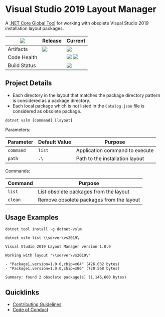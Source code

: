 # Visual Studio 2019 Layout Manager

A [.NET Core Global Tool](https://docs.microsoft.com/en-us/dotnet/core/tools/global-tools) for working with obsolete Visual Studio 2019 installation layout packages. 

| [![](https://img.shields.io/gitter/room/nwjs/nw.js.svg?style=flat-square)](https://gitter.im/anemonis/dotnet-vslm) | Release | Current |
|---|---|---|
| Artifacts | [![](https://img.shields.io/nuget/vpre/dotnet-vslm.svg?style=flat-square)](https://www.nuget.org/packages/dotnet-vslm) | [![](https://img.shields.io/myget/alexanderkozlenko/vpre/dotnet-vslm.svg?label=myget&style=flat-square)](https://www.myget.org/feed/alexanderkozlenko/package/nuget/dotnet-vslm) |
| Code Health | | [![](https://img.shields.io/sonar/coverage/dotnet-vslm?format=long&server=https%3A%2F%2Fsonarcloud.io&style=flat-square)](https://sonarcloud.io/component_measures?id=dotnet-vslm&metric=coverage&view=list) [![](https://img.shields.io/sonar/violations/dotnet-vslm?format=long&server=https%3A%2F%2Fsonarcloud.io&style=flat-square)](https://sonarcloud.io/project/issues?id=dotnet-vslm&resolved=false) |
| Build Status | | [![](https://img.shields.io/azure-devops/build/alexanderkozlenko/github-pipelines/7?label=master&style=flat-square)](https://dev.azure.com/alexanderkozlenko/github-pipelines/_build?definitionId=7&_a=summary) |

## Project Details

- Each directory in the layout that matches the package directory pattern is considered as a package directory.
- Each local package which is not listed in the `Catalog.json` file is considered as obsolete package.

```
dotnet vslm [command] [layout] 
```

Parameters:

| Parameter | Default Value | Purpose |
| --- | --- | --- |
| `command` | `list` | Application command to execute |
| `path` | `.\` | Path to the installation layout |

Commands:

| Command | Purpose |
| --- | --- |
| `list` | List obsolete packages from the layout |
| `clean` | Remove obsolete packages from the layout |

## Usage Examples

```
dotnet tool install -g dotnet-vslm
```
```
dotnet vslm list \\server\vs2019\
```
```
Visual Studio 2019 Layout Manager version 1.0.0

Working with layout "\\server\vs2019\"

- "Package1,version=1.0.0,chip=x64" (426,032 bytes)
- "Package1,version=1.0.0,chip=x86" (720,568 bytes)

Summary: found 2 obsolete package(s) (1,146,600 bytes)
```

## Quicklinks

- [Contributing Guidelines](./CONTRIBUTING.md)
- [Code of Conduct](./CODE_OF_CONDUCT.md)
